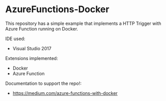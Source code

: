 # AzureFunctions-Docker
This repository has a simple example that implements a HTTP Trigger with Azure Function running on Docker.

IDE used: 
- Visual Studio 2017

Extensions implemented: 
- Docker
- Azure Function

Documentation to support the repo!:
- https://medium.com/azure-functions-with-docker
